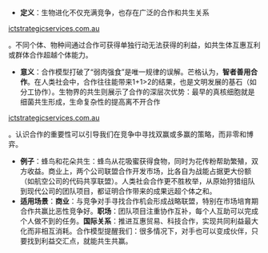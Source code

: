 - **定义**：生物进化不仅充满竞争，也存在广泛的合作和共生关系​

[ictstrategicservices.com.au](https://www.ictstrategicservices.com.au/2017/07/14/113-fantastic-thinking-tools-from-farnam-street/#:~:text=Competition%20tends%20to%20describe%20most,exist%20at%20multiple%20levels)

。不同个体、物种间通过合作可获得单独行动无法获得的利益，如共生体互惠互利或群体合作超越个体能力。

- **意义**：合作模型打破了“弱肉强食”是唯一规律的误解。芒格认为，**智者善用合作**。在人类社会中，合作往往能带来1+1>2的结果，也是文明发展的基石（如分工协作）。生物界的共生则展示了合作的深层次优势：最早的真核细胞就是细菌共生形成，生命复杂性的提高离不开合作​

[ictstrategicservices.com.au](https://www.ictstrategicservices.com.au/2017/07/14/113-fantastic-thinking-tools-from-farnam-street/#:~:text=various%20levels%20is%20just%20as,exist%20at%20multiple%20levels)

。认识合作的重要性可以引导我们在竞争中寻找双赢或多赢的策略，而非零和博弈。

- **例子**：蜂鸟和花朵共生：蜂鸟从花吸蜜获得食物，同时为花传粉帮助繁殖，双方收益。商业上，两个公司联盟合作开发市场，比各自为战能占据更大份额（如航空公司的代码共享联盟）。人类社会合作更不胜枚举，从原始狩猎组队到现代公司的团队项目，都证明合作带来的成果远超个体之和。
- **适用场景**：**商业**：与竞争对手寻找合作机会形成战略联盟，特别在市场培育期合作共赢比恶性竞争好。**职场**：团队项目注重协作互补，每个人互助可以完成个人做不到的任务。**国际关系**：推进互惠贸易、科技合作，实现共同利益最大化而非相互消耗。合作模型提醒我们：很多情况下，对手也可以变成伙伴，只要找到利益交汇点，就能共生共赢。